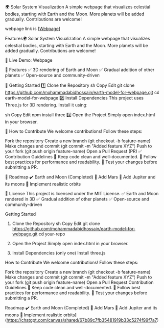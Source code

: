 🌍 Solar System Visualization
A simple webpage that visualizes celestial bodies, starting with Earth and the Moon. More planets will be added gradually. Contributions are welcome!

webpage link is
[[Webpage](https://mdabidhossain.xyz/earth/)]

Features🌍 Solar System Visualization
A simple webpage that visualizes celestial bodies, starting with Earth and the Moon. More planets will be added gradually. Contributions are welcome!

🔗 Live Demo: Webpage

🚀 Features
✅ 3D rendering of Earth and Moon
✅ Gradual addition of other planets
✅ Open-source and community-driven

📌 Getting Started
1️⃣ Clone the Repository
sh
Copy
Edit
git clone https://github.com/mohammadabidhossain/earth-model-for-webpage.git
cd earth-model-for-webpage
2️⃣ Install Dependencies
This project uses Three.js for 3D rendering. Install it using:

sh
Copy
Edit
npm install three
3️⃣ Open the Project
Simply open index.html in your browser.

🤝 How to Contribute
We welcome contributions! Follow these steps:

Fork the repository
Create a new branch (git checkout -b feature-name)
Make changes and commit (git commit -m "Added feature XYZ")
Push to your fork (git push origin feature-name)
Open a Pull Request (PR)
✅ Contribution Guidelines
📌 Keep code clean and well-documented.
📌 Follow best practices for performance and readability.
📌 Test your changes before submitting a PR.

📅 Roadmap
✔️ Earth and Moon (Completed)
🔲 Add Mars
🔲 Add Jupiter and its moons
🔲 Implement realistic orbits

📜 License
This project is licensed under the MIT License.
✅ Earth and Moon rendered in 3D
✅ Gradual addition of other planets
✅ Open-source and community-driven

Getting Started
1. Clone the Repository
sh
Copy
Edit
git clone https://github.com/mohammadabidhossain/earth-model-for-webpage.git
cd your-repo
2. Open the Project
Simply open index.html in your browser.

3. Install Dependencies (only one)
    Install three.js

How to Contribute
We welcome contributions! Follow these steps:

Fork the repository
Create a new branch (git checkout -b feature-name)
Make changes and commit (git commit -m "Added feature XYZ")
Push to your fork (git push origin feature-name)
Open a Pull Request
Contribution Guidelines
📌 Keep code clean and well-documented.
📌 Follow best practices for performance and readability.
📌 Test your changes before submitting a PR.

Roadmap
✔️ Earth and Moon (Completed)
🔲 Add Mars
🔲 Add Jupiter and its moons
🔲 Implement realistic orbits](https://chatgpt.com/canvas/shared/67b89c7fb35481919b33c5274f99f7a7)
